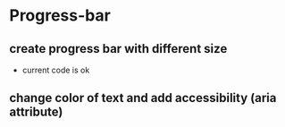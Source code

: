 # Progress-bar

## create progress bar with different size

- current code is ok

## change color of text and add accessibility (aria attribute)
